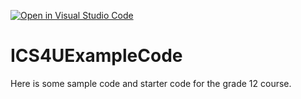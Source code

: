 [![Open in Visual Studio Code](https://classroom.github.com/assets/open-in-vscode-2e0aaae1b6195c2367325f4f02e2d04e9abb55f0b24a779b69b11b9e10269abc.svg)](https://classroom.github.com/online_ide?assignment_repo_id=16132954&assignment_repo_type=AssignmentRepo)
# ICS4UExampleCode

Here is some sample code and starter code for the grade 12 course.
